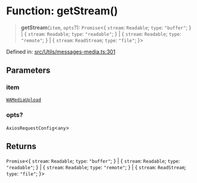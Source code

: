 # Function: getStream()

> **getStream**(`item`, `opts`?): `Promise`\<\{ `stream`: `Readable`; `type`: `"buffer"`; \} \| \{ `stream`: `Readable`; `type`: `"readable"`; \} \| \{ `stream`: `Readable`; `type`: `"remote"`; \} \| \{ `stream`: `ReadStream`; `type`: `"file"`; \}\>

Defined in: [src/Utils/messages-media.ts:301](https://github.com/Fokusdotid/bail/blob/a1b2bb6d3d63874a4f497e70ebd6347b2869da8e/src/Utils/messages-media.ts#L301)

## Parameters

### item

[`WAMediaUpload`](../type-aliases/WAMediaUpload.md)

### opts?

`AxiosRequestConfig`\<`any`\>

## Returns

`Promise`\<\{ `stream`: `Readable`; `type`: `"buffer"`; \} \| \{ `stream`: `Readable`; `type`: `"readable"`; \} \| \{ `stream`: `Readable`; `type`: `"remote"`; \} \| \{ `stream`: `ReadStream`; `type`: `"file"`; \}\>
